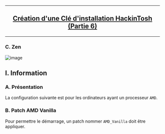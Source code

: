 --------------------------------------------------------------------------------------------------------------------------
## <p align='center'> [Création d'une Clé d'installation HackinTosh (Partie 6)](https://dortania.github.io/OpenCore-Install-Guide/AMD/zen.html#starting-point) </p>

--------------------------------------------------------------------------------------------------------------------------


### C. Zen
![image](https://github.com/user-attachments/assets/8445b719-cf31-4fbc-8f13-0608faa8a139)




## I. Information
### A. Présentation
La configuration suivante est pour les ordinateurs ayant un processeur `AMD`.

### B. Patch AMD Vanilla
Pour permettre le démarrage, un patch nommer `AMD_Vanilla` doit être appliquer.
